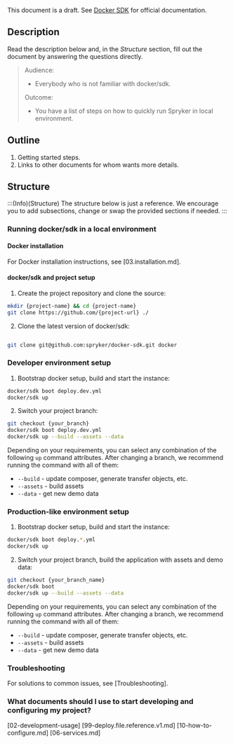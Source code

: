 This document is a draft. See [Docker SDK](https://documentation.spryker.com/docs/docker-sdk) for official documentation.

## Description
Read the description below and, in the *Structure* section, fill out the document by answering the questions directly.


> Audience:
>
> - Everybody who is not familiar with docker/sdk.
>
> Outcome:
> - You have a list of steps on how to quickly run Spryker in local environment.

## Outline

1. Getting started steps.
2. Links to other documents for whom wants more details.


## Structure

:::(Info)(Structure)
The structure below is just a reference. We encourage you to add subsections, change or swap the provided sections if needed.
:::

### Running docker/sdk in a local environment

#### Docker installation

For Docker installation instructions, see [03.installation.md].

#### docker/sdk and project setup

1. Create the project repository and clone the source:
```bash
mkdir {project-name} && cd {project-name}
git clone https://github.com/{project-url} ./
```

2. Clone the latest version of docker/sdk:

```bash

git clone git@github.com:spryker/docker-sdk.git docker
```


### Developer environment setup

1. Bootstrap docker setup, build and start the instance:

```bash
docker/sdk boot deploy.dev.yml
docker/sdk up
```

2. Switch your project branch:

```bash
git checkout {your_branch}
docker/sdk boot deploy.dev.yml
docker/sdk up --build --assets --data
```

Depending on your requirements, you can select any combination of the following `up` command attributes. After changing a branch, we recommend running the command with all of them:
- `--build` - update composer, generate transfer objects, etc.
- `--assets` - build assets
- `--data` - get new demo data


### Production-like environment setup

1. Bootstrap docker setup, build and start the instance:

```bash
docker/sdk boot deploy.*.yml
docker/sdk up
```

2. Switch your project branch, build the application with assets and demo data:

```bash
git checkout {your_branch_name}
docker/sdk boot
docker/sdk up --build --assets --data
```

Depending on your requirements, you can select any combination of the following `up` command attributes. After changing a branch, we recommend running the command with all of them:
- `--build` - update composer, generate transfer objects, etc.
- `--assets` - build assets
- `--data` - get new demo data


### Troubleshooting

For solutions to common issues, see [Troubleshooting].


### What documents should I use to start developing and configuring my project?
[02-development-usage]
[99-deploy.file.reference.v1.md]
[10-how-to-configure.md]
[06-services.md]
